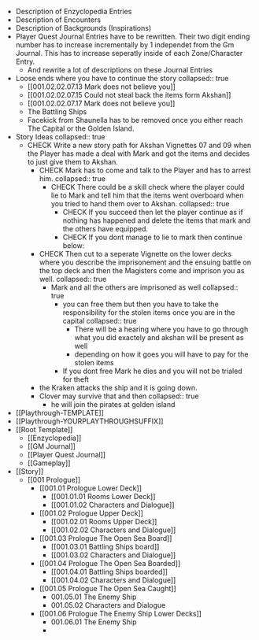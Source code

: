 - Description of Enzyclopedia Entries
- Description of Encounters
- Description of Backgrounds (Inspirations)
- Player Quest Journal Entries have to be rewritten. Their two digit ending number has to increase incrementally by 1 independet from the Gm Journal. This has to increase seperatly inside of each Zone/Character Entry.
	- And rewrite a lot of descriptions on these Journal Entries
- Loose ends where you have to continue the story
  collapsed:: true
	- [[001.02.02.07.13 Mark does not believe you]]
	- [[001.02.02.07.15 Could not steal back the items form Akshan]]
	- [[001.02.02.07.17 Mark does not believe you]]
	- The Battling Ships
	- Facekick from Shaunella has to be removed once you either reach The Capital or the Golden Island.
- Story Ideas
  collapsed:: true
	- CHECK Write a new story path for Akshan Vignettes 07 and 09 when the Player has made a deal with Mark and got the items and decides to just give them to Akshan.
		- CHECK Mark has to come and talk to the Player and has to arrest him.
		  collapsed:: true
			- CHECK There could be a skill check where the player could lie to Mark and tell him that the items went overboard when you tried to hand them over to Akshan.
			  collapsed:: true
				- CHECK If you succeed then let the player continue as if nothing has happened and delete the items that mark and the others have equipped.
				- CHECK If you dont manage to lie to mark then continue below:
		- CHECK Then cut to a seperate Vignette on the lower decks where you describe the imprisonement and the ensuing battle on the top deck and then the Magisters come and imprison you as well.
		  collapsed:: true
			- Mark and all the others are imprisoned as well
			  collapsed:: true
				- you can free them but then you have to take the responsibility for the stolen items once you are in the capital
				  collapsed:: true
					- There will be a hearing where you have to go through what you did exactely and akshan will be present as well
					- depending on how it goes you will have to pay for the stolen items
				- If you dont free Mark he dies and you will not be trialed for theft
		- the Kraken attacks the ship and it is going down.
		- Clover may survive that and then
		  collapsed:: true
			- he will join the pirates at golden island
- [[Playthrough-TEMPLATE]]
- [[Playthrough-YOURPLAYTHROUGHSUFFIX]]
- [[Root Template]]
	- [[Enzyclopedia]]
	- [[GM Journal]]
	- [[Player Quest Journal]]
	- [[Gameplay]]
- [[Story]]
	- [[001 Prologue]]
		- [[001.01 Prologue Lower Deck]]
			- [[001.01.01 Rooms Lower Deck]]
			- [[001.01.02 Characters and Dialogue]]
		- [[001.02 Prologue Upper Deck]]
			- [[001.02.01 Rooms Upper Deck]]
			- [[001.02.02 Characters and Dialogue]]
		- [[001.03 Prologue The Open Sea Board]]
			- [[001.03.01 Battling Ships board]]
			- [[001.03.02 Characters and Dialogue]]
		- [[001.04 Prologue The Open Sea Boarded]]
			- [[001.04.01 Battling Ships boarded]]
			- [[001.04.02 Characters and Dialogue]]
		- [[001.05 Prologue The Open Sea Caught]]
			- 001.05.01 The Enemy Ship
			- 001.05.02 Characters and Dialogue
		- [[001.06 Prologue The Enemy Ship Lower Decks]]
			- 001.06.01 The Enemy Ship
			-
